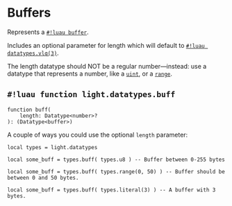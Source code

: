 # Buffers

Represents a
<a href="https://create.roblox.com/docs/reference/engine/libraries/buffer" target="_blank">`#!luau buffer`</a>.

Includes an optional parameter for length which will default to [`#!luau datatypes.vlq(3)`](./vlq.md).

The length datatype should NOT be a regular number—instead: use a
datatype that represents a number, like a [`uint`](../numbers/uints.md), or a
[`range`](./range.md#function-lightdatatypesrange).

## `#!luau function light.datatypes.buff`

```luau title='<!-- shared --> <!-- sync -->'
function buff(
    length: Datatype<number>?
): (Datatype<buffer>)
```

A couple of ways you could use the optional `length` parameter:

```luau
local types = light.datatypes

local some_buff = types.buff( types.u8 ) -- Buffer between 0-255 bytes
```

```luau
local some_buff = types.buff( types.range(0, 50) ) -- Buffer should be between 0 and 50 bytes.
```

```luau
local some_buff = types.buff( types.literal(3) ) -- A buffer with 3 bytes.
```
